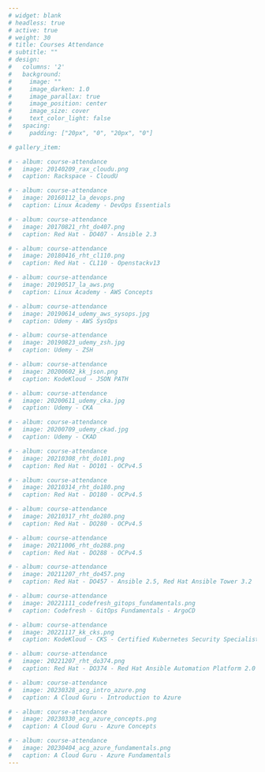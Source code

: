 ```yaml
---
# widget: blank
# headless: true
# active: true
# weight: 30
# title: Courses Attendance
# subtitle: ""
# design:
#   columns: '2'
#   background:
#     image: ""
#     image_darken: 1.0
#     image_parallax: true
#     image_position: center
#     image_size: cover
#     text_color_light: false
#   spacing:
#     padding: ["20px", "0", "20px", "0"]

# gallery_item:

# - album: course-attendance
#   image: 20140209_rax_cloudu.png
#   caption: Rackspace - CloudU

# - album: course-attendance
#   image: 20160112_la_devops.png
#   caption: Linux Academy - DevOps Essentials

# - album: course-attendance
#   image: 20170821_rht_do407.png
#   caption: Red Hat - DO407 - Ansible 2.3

# - album: course-attendance
#   image: 20180416_rht_cl110.png
#   caption: Red Hat - CL110 - Openstackv13

# - album: course-attendance
#   image: 20190517_la_aws.png
#   caption: Linux Academy - AWS Concepts

# - album: course-attendance
#   image: 20190614_udemy_aws_sysops.jpg
#   caption: Udemy - AWS SysOps

# - album: course-attendance
#   image: 20190823_udemy_zsh.jpg
#   caption: Udemy - ZSH

# - album: course-attendance
#   image: 20200602_kk_json.png
#   caption: KodeKloud - JSON PATH

# - album: course-attendance
#   image: 20200611_udemy_cka.jpg
#   caption: Udemy - CKA

# - album: course-attendance
#   image: 20200709_udemy_ckad.jpg
#   caption: Udemy - CKAD

# - album: course-attendance
#   image: 20210308_rht_do101.png
#   caption: Red Hat - DO101 - OCPv4.5

# - album: course-attendance
#   image: 20210314_rht_do180.png
#   caption: Red Hat - DO180 - OCPv4.5

# - album: course-attendance
#   image: 20210317_rht_do280.png
#   caption: Red Hat - DO280 - OCPv4.5

# - album: course-attendance
#   image: 20211006_rht_do288.png
#   caption: Red Hat - DO288 - OCPv4.5

# - album: course-attendance
#   image: 20211207_rht_do457.png
#   caption: Red Hat - DO457 - Ansible 2.5, Red Hat Ansible Tower 3.2

# - album: course-attendance
#   image: 20221111_codefresh_gitops_fundamentals.png
#   caption: Codefresh - GitOps Fundamentals - ArgoCD

# - album: course-attendance
#   image: 20221117_kk_cks.png
#   caption: KodeKloud - CKS - Certified Kubernetes Security Specialist

# - album: course-attendance
#   image: 20221207_rht_do374.png
#   caption: Red Hat - DO374 - Red Hat Ansible Automation Platform 2.0

# - album: course-attendance
#   image: 20230328_acg_intro_azure.png
#   caption: A Cloud Guru - Introduction to Azure

# - album: course-attendance
#   image: 20230330_acg_azure_concepts.png
#   caption: A Cloud Guru - Azure Concepts

# - album: course-attendance
#   image: 20230404_acg_azure_fundamentals.png
#   caption: A Cloud Guru - Azure Fundamentals
---
```

<!-- {{< gallery album="course-attendance" order="desc" >}} -->
